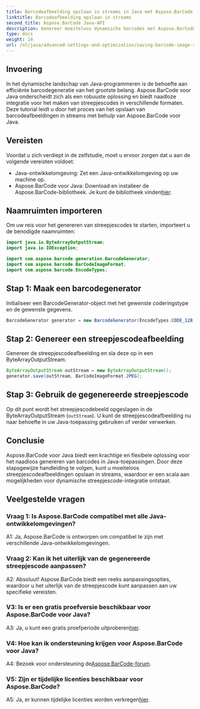 ```yaml
---
title: Barcodeafbeelding opslaan in streams in Java met Aspose.BarCode
linktitle: Barcodeafbeelding opslaan in streams
second_title: Aspose.BarCode Java-API
description: Genereer moeiteloos dynamische barcodes met Aspose.BarCode voor Java. Volg onze stapsgewijze handleiding om streepjescodeafbeeldingen op te slaan in streams.
type: docs
weight: 14
url: /nl/java/advanced-settings-and-optimization/saving-barcode-image-streams/
---
```

## Invoering

In het dynamische landschap van Java-programmeren is de behoefte aan efficiënte barcodegeneratie van het grootste belang. Aspose.BarCode voor Java onderscheidt zich als een robuuste oplossing en biedt naadloze integratie voor het maken van streepjescodes in verschillende formaten. Deze tutorial leidt u door het proces van het opslaan van barcodeafbeeldingen in streams met behulp van Aspose.BarCode voor Java.

## Vereisten

Voordat u zich verdiept in de zelfstudie, moet u ervoor zorgen dat u aan de volgende vereisten voldoet:

- Java-ontwikkelomgeving: Zet een Java-ontwikkelomgeving op uw machine op.
- Aspose.BarCode voor Java: Download en installeer de Aspose.BarCode-bibliotheek. Je kunt de bibliotheek vinden[hier](https://releases.aspose.com/barcode/java/).

## Naamruimten importeren

Om uw reis voor het genereren van streepjescodes te starten, importeert u de benodigde naamruimten:

```java
import java.io.ByteArrayOutputStream;
import java.io.IOException;

import com.aspose.barcode.generation.BarcodeGenerator;
import com.aspose.barcode.BarCodeImageFormat;
import com.aspose.barcode.EncodeTypes;
```

## Stap 1: Maak een barcodegenerator

Initialiseer een BarcodeGenerator-object met het gewenste coderingstype en de gewenste gegevens.

```java
BarcodeGenerator generator = new BarcodeGenerator(EncodeTypes.CODE_128, "123456");
```

## Stap 2: Genereer een streepjescodeafbeelding

Genereer de streepjescodeafbeelding en sla deze op in een ByteArrayOutputStream.

```java
ByteArrayOutputStream outStream = new ByteArrayOutputStream();
generator.save(outStream, BarCodeImageFormat.JPEG);
```

## Stap 3: Gebruik de gegenereerde streepjescode

Op dit punt wordt het streepjescodebeeld opgeslagen in de ByteArrayOutputStream (`outStream`). U kunt de streepjescodeafbeelding nu naar behoefte in uw Java-toepassing gebruiken of verder verwerken.

## Conclusie

Aspose.BarCode voor Java biedt een krachtige en flexibele oplossing voor het naadloos genereren van barcodes in Java-toepassingen. Door deze stapsgewijze handleiding te volgen, kunt u moeiteloos streepjescodeafbeeldingen opslaan in streams, waardoor er een scala aan mogelijkheden voor dynamische streepjescode-integratie ontstaat.

## Veelgestelde vragen

### Vraag 1: Is Aspose.BarCode compatibel met alle Java-ontwikkelomgevingen?

A1: Ja, Aspose.BarCode is ontworpen om compatibel te zijn met verschillende Java-ontwikkelomgevingen.

### Vraag 2: Kan ik het uiterlijk van de gegenereerde streepjescode aanpassen?

A2: Absoluut! Aspose.BarCode biedt een reeks aanpassingsopties, waardoor u het uiterlijk van de streepjescode kunt aanpassen aan uw specifieke vereisten.

### V3: Is er een gratis proefversie beschikbaar voor Aspose.BarCode voor Java?

 A3: Ja, u kunt een gratis proefperiode uitproberen[hier](https://releases.aspose.com/).

### V4: Hoe kan ik ondersteuning krijgen voor Aspose.BarCode voor Java?

 A4: Bezoek voor ondersteuning de[Aspose.BarCode-forum](https://forum.aspose.com/c/barcode/13).

### V5: Zijn er tijdelijke licenties beschikbaar voor Aspose.BarCode?

 A5: Ja, er kunnen tijdelijke licenties worden verkregen[hier](https://purchase.aspose.com/temporary-license/).